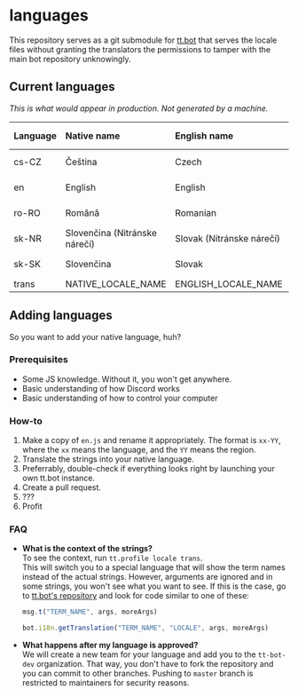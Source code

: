 # languages
This repository serves as a git submodule for [tt.bot][tt.bot repo] that serves the locale files without granting the translators the permissions to tamper with the main bot repository unknowingly.
## Current languages
*This is what would appear in production. Not generated by a machine.*

| Language | Native name                    | English name                | Creators                | Fallback language |
|:-------- |:------------------------------ |:--------------------------- |:----------------------- | :---------------- |
| cs-CZ    | Čeština                        | Czech                       | @tt-bot-dev/cs-cz       | en                |
| en       | English                        | English                     | @tt-bot-dev/maintainers | none              |
| ro-RO    | Română                         | Romanian                    | @tt-bot-dev/ro-ro       | en                |
| sk-NR    | Slovenčina (Nitránske nárečí)  | Slovak (Nitránske nárečí)   | @TheMorc                | sk-SK             |
| sk-SK    | Slovenčina                     | Slovak                      | @tt-bot-dev/sk-sk       | cs-CZ             |
| trans    | NATIVE_LOCALE_NAME             | ENGLISH_LOCALE_NAME         | @TTtie                  | none              |


## Adding languages
So you want to add your native language, huh?

### Prerequisites
- Some JS knowledge. Without it, you won't get anywhere.
- Basic understanding of how Discord works
- Basic understanding of how to control your computer

### How-to
1. Make a copy of `en.js` and rename it appropriately. The format is `xx-YY`, where the `xx` means the language, and the `YY` means the region.
2. Translate the strings into your native language.
3. Preferrably, double-check if everything looks right by launching your own tt.bot instance. 
4. Create a pull request.
5. ???
6. Profit

### FAQ
- **What is the context of the strings?**  
To see the context, run `tt.profile locale trans`.  
This will switch you to a special language that will show the term names instead of the actual strings. However, arguments are ignored and in some strings, you won't see what you want to see. If this is the case, go to [tt.bot's repository][tt.bot repo] and look for code similar to one of these:  
  ```js
  msg.t("TERM_NAME", args, moreArgs)
  ```
  ```js
  bot.i18n.getTranslation("TERM_NAME", "LOCALE", args, moreArgs)
  ```

- **What happens after my language is approved?**  
We will create a new team for your language and add you to the `tt-bot-dev` organization. That way, you don't have to fork the repository and you can commit to other branches. Pushing to `master` branch is restricted to maintainers for security reasons.

[tt.bot repo]: https://github.com/tt-bot-dev/tt.bot